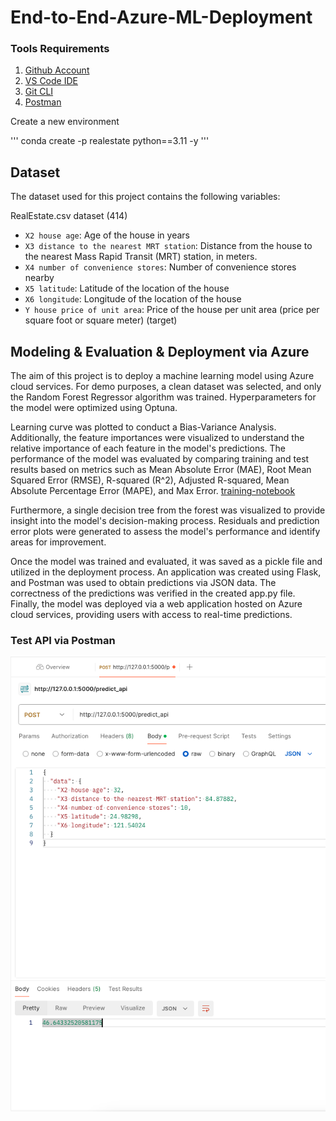 # End-to-End-Azure-ML-Deployment

### Tools Requirements

1. [Github Account](https://github.com)
2. [VS Code IDE](https://code.visualstudio.com/)
3. [Git CLI](https://git-scm.com/book/en/v2/Getting-Started-The-Command-Line)
4. [Postman](https://www.postman.com)

Create a new environment 

''' 
conda create -p realestate python==3.11 -y
'''

## Dataset

The dataset used for this project contains the following variables:

RealEstate.csv dataset (414)

- `X2 house age`: Age of the house in years 
- `X3 distance to the nearest MRT station`: Distance from the house to the nearest Mass Rapid Transit (MRT) station, in meters. 
- `X4 number of convenience stores`: Number of convenience stores nearby 
- `X5 latitude`: Latitude of the location of the house
- `X6 longitude`: Longitude of the location of the house
- `Y house price of unit area`: Price of the house per unit area (price per square foot or square meter) (target)

## Modeling & Evaluation & Deployment via Azure 

The aim of this project is to deploy a machine learning model using Azure cloud services. For demo purposes, a clean dataset was selected, and only the Random Forest Regressor algorithm was trained. Hyperparameters for the model were optimized using Optuna. 

Learning curve was plotted to conduct a Bias-Variance Analysis. Additionally, the feature importances were visualized to understand the relative importance of each feature in the model's predictions. The performance of the model was evaluated by comparing training and test results based on metrics such as Mean Absolute Error (MAE), Root Mean Squared Error (RMSE), R-squared (R^2), Adjusted R-squared, Mean Absolute Percentage Error (MAPE), and Max Error. [training-notebook](https://github.com/emrecanduran/End-to-End-Azure-ML-Deployment/blob/341fabc39cb6ac2d66afc0571ead278192223bc7/notebooks/training.ipynb)

Furthermore, a single decision tree from the forest was visualized to provide insight into the model's decision-making process. Residuals and prediction error plots were generated to assess the model's performance and identify areas for improvement.

Once the model was trained and evaluated, it was saved as a pickle file and utilized in the deployment process. An application was created using Flask, and Postman was used to obtain predictions via JSON data. The correctness of the predictions was verified in the created app.py file. Finally, the model was deployed via a web application hosted on Azure cloud services, providing users with access to real-time predictions.

### Test API via Postman

![Test API via Postman](https://github.com/emrecanduran/End-to-End-Azure-ML-Deployment/blob/d54c8322f1acbb185d2e331d14437190f2c05c23/screenshots/postman.png)

